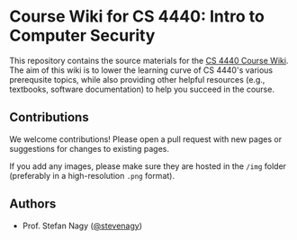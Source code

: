 # Course Wiki for CS 4440: Intro to Computer Security

This repository contains the source materials for the [CS 4440 Course Wiki](http://cs.utah.edu/~snagy/courses/cs4440/wiki/). The aim of this wiki is to lower the learning curve of CS 4440's various prerequsite topics, while also providing other helpful resources (e.g., textbooks, software documentation) to help you succeed in the course. 

## Contributions

We welcome contributions! Please open a pull request with new pages or suggestions for changes to existing pages.

If you add any images, please make sure they are hosted in the `/img` folder (preferably in a high-resolution `.png` format).

## Authors

* Prof. Stefan Nagy ([@stevenagy](https://github.com/stevenagy))
